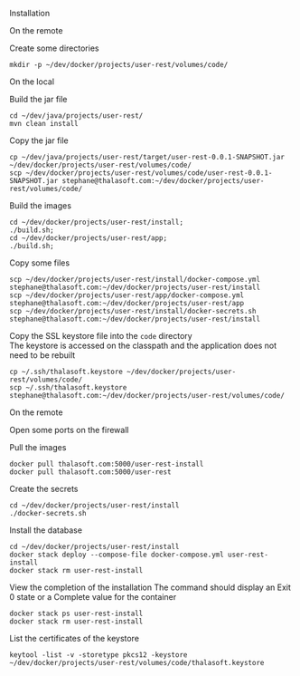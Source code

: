 Installation

On the remote

Create some directories
```
mkdir -p ~/dev/docker/projects/user-rest/volumes/code/
```

On the local

Build the jar file
```
cd ~/dev/java/projects/user-rest/
mvn clean install
```

Copy the jar file
```
cp ~/dev/java/projects/user-rest/target/user-rest-0.0.1-SNAPSHOT.jar ~/dev/docker/projects/user-rest/volumes/code/
scp ~/dev/docker/projects/user-rest/volumes/code/user-rest-0.0.1-SNAPSHOT.jar stephane@thalasoft.com:~/dev/docker/projects/user-rest/volumes/code/
```

Build the images
```
cd ~/dev/docker/projects/user-rest/install;
./build.sh;
cd ~/dev/docker/projects/user-rest/app;
./build.sh;
```

Copy some files
```
scp ~/dev/docker/projects/user-rest/install/docker-compose.yml stephane@thalasoft.com:~/dev/docker/projects/user-rest/install
scp ~/dev/docker/projects/user-rest/app/docker-compose.yml stephane@thalasoft.com:~/dev/docker/projects/user-rest/app
scp ~/dev/docker/projects/user-rest/install/docker-secrets.sh stephane@thalasoft.com:~/dev/docker/projects/user-rest/install
```

Copy the SSL keystore file into the `code` directory  
The keystore is accessed on the classpath and the application does not need to be rebuilt
```
cp ~/.ssh/thalasoft.keystore ~/dev/docker/projects/user-rest/volumes/code/
scp ~/.ssh/thalasoft.keystore stephane@thalasoft.com:~/dev/docker/projects/user-rest/volumes/code/
```

On the remote

Open some ports on the firewall

Pull the images
```  
docker pull thalasoft.com:5000/user-rest-install
docker pull thalasoft.com:5000/user-rest
```

Create the secrets
```
cd ~/dev/docker/projects/user-rest/install
./docker-secrets.sh
```

Install the database
```
cd ~/dev/docker/projects/user-rest/install
docker stack deploy --compose-file docker-compose.yml user-rest-install
docker stack rm user-rest-install
```

View the completion of the installation
The command should display an Exit 0 state or a Complete value for the container
```
docker stack ps user-rest-install
docker stack rm user-rest-install
```

List the certificates of the keystore
```
keytool -list -v -storetype pkcs12 -keystore ~/dev/docker/projects/user-rest/volumes/code/thalasoft.keystore
```
